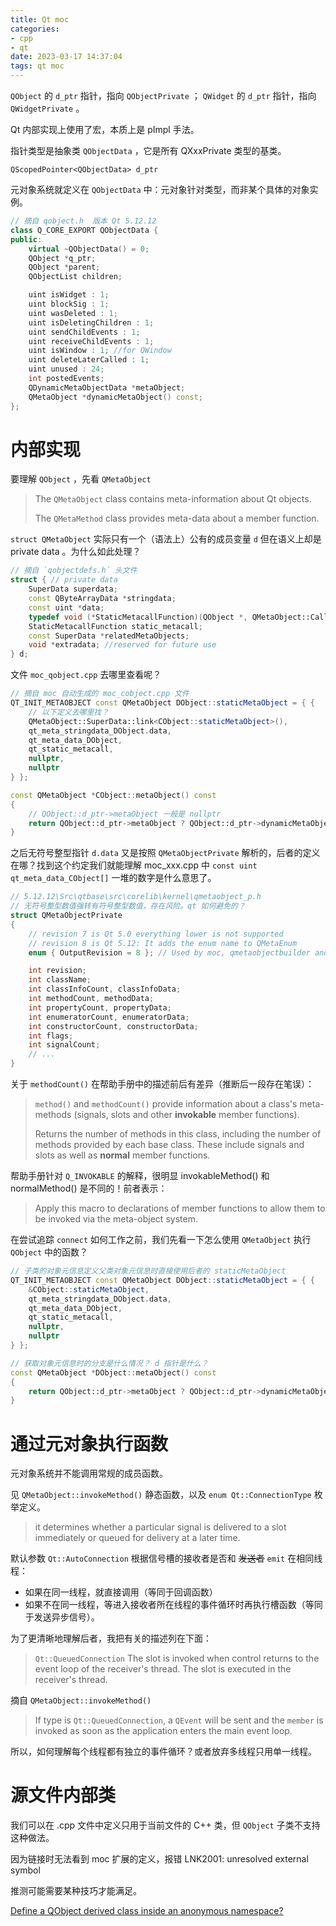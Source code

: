 ```yaml
---
title: Qt moc
categories: 
- cpp
- qt
date: 2023-03-17 14:37:04
tags: qt moc
---
```


`QObject` 的 `d_ptr` 指针，指向 `QObjectPrivate` ； `QWidget` 的 `d_ptr` 指针，指向 `QWidgetPrivate` 。 

Qt 内部实现上使用了宏，本质上是 pImpl 手法。

指针类型是抽象类 `QObjectData` ，它是所有 QXxxPrivate 类型的基类。

`QScopedPointer<QObjectData> d_ptr` 

元对象系统就定义在 `QObjectData` 中：元对象针对类型，而非某个具体的对象实例。

```cpp
// 摘自 qobject.h  版本 Qt 5.12.12
class Q_CORE_EXPORT QObjectData {
public:
    virtual ~QObjectData() = 0;
    QObject *q_ptr;
    QObject *parent;
    QObjectList children;

    uint isWidget : 1;
    uint blockSig : 1;
    uint wasDeleted : 1;
    uint isDeletingChildren : 1;
    uint sendChildEvents : 1;
    uint receiveChildEvents : 1;
    uint isWindow : 1; //for QWindow
    uint deleteLaterCalled : 1;
    uint unused : 24;
    int postedEvents;
    QDynamicMetaObjectData *metaObject;
    QMetaObject *dynamicMetaObject() const;
};
```

# 内部实现

要理解 `QObject` ，先看 `QMetaObject`

> The `QMetaObject` class contains meta-information about Qt objects.
>
> The `QMetaMethod` class provides meta-data about a member function.

`struct QMetaObject` 实际只有一个（语法上）公有的成员变量 `d` 但在语义上却是 private data 。为什么如此处理？

```cpp
// 摘自 `qobjectdefs.h` 头文件
struct { // private data
    SuperData superdata;
    const QByteArrayData *stringdata;
    const uint *data;
    typedef void (*StaticMetacallFunction)(QObject *, QMetaObject::Call, int, void **);
    StaticMetacallFunction static_metacall;
    const SuperData *relatedMetaObjects;
    void *extradata; //reserved for future use
} d;
```

文件 `moc_qobject.cpp` 去哪里查看呢？

<!-- more -->

```cpp
// 摘自 moc 自动生成的 moc_cobject.cpp 文件
QT_INIT_METAOBJECT const QMetaObject DObject::staticMetaObject = { {
    // 以下定义去哪里找？
    QMetaObject::SuperData::link<CObject::staticMetaObject>(),
    qt_meta_stringdata_DObject.data,
    qt_meta_data_DObject,
    qt_static_metacall,
    nullptr,
    nullptr
} };

const QMetaObject *CObject::metaObject() const
{
    // QObject::d_ptr->metaObject 一般是 nullptr
    return QObject::d_ptr->metaObject ? QObject::d_ptr->dynamicMetaObject() : &staticMetaObject;
}
```

之后无符号整型指针 `d.data` 又是按照 `QMetaObjectPrivate` 解析的，后者的定义在哪？找到这个约定我们就能理解 moc_xxx.cpp 中 `const uint qt_meta_data_CObject[]` 一堆的数字是什么意思了。

```cpp
// 5.12.12\Src\qtbase\src\corelib\kernel\qmetaobject_p.h
// 无符号整型数值强转有符号整型数值，存在风险。qt 如何避免的？
struct QMetaObjectPrivate
{
    // revision 7 is Qt 5.0 everything lower is not supported
    // revision 8 is Qt 5.12: It adds the enum name to QMetaEnum
    enum { OutputRevision = 8 }; // Used by moc, qmetaobjectbuilder and qdbus

    int revision;
    int className;
    int classInfoCount, classInfoData;
    int methodCount, methodData;
    int propertyCount, propertyData;
    int enumeratorCount, enumeratorData;
    int constructorCount, constructorData;
    int flags;
    int signalCount;
    // ...
}
```

关于 `methodCount()` 在帮助手册中的描述前后有差异（推断后一段存在笔误）：

> `method()` and `methodCount()` provide information about a class's meta-methods (signals, slots and other **invokable** member functions).
> 
> Returns the number of methods in this class, including the number of methods provided by each base class. These include signals and slots as well as **normal** member functions.

帮助手册针对 `Q_INVOKABLE` 的解释，很明显 invokableMethod() 和 normalMethod() 是不同的！前者表示：

> Apply this macro to declarations of member functions to allow them to be invoked via the meta-object system.

在尝试追踪 `connect` 如何工作之前，我们先看一下怎么使用 `QMetaObject` 执行 `QObject` 中的函数？

```cpp
// 子类的对象元信息定义父类对象元信息时直接使用后者的 staticMetaObject
QT_INIT_METAOBJECT const QMetaObject DObject::staticMetaObject = { {
    &CObject::staticMetaObject,
    qt_meta_stringdata_DObject.data,
    qt_meta_data_DObject,
    qt_static_metacall,
    nullptr,
    nullptr
} };

// 获取对象元信息时的分支是什么情况？ d 指针是什么？
const QMetaObject *DObject::metaObject() const
{
    return QObject::d_ptr->metaObject ? QObject::d_ptr->dynamicMetaObject() : &staticMetaObject;
}
```

# 通过元对象执行函数

元对象系统并不能调用常规的成员函数。

见 `QMetaObject::invokeMethod()` 静态函数，以及 `enum Qt::ConnectionType` 枚举定义。

> it determines whether a particular signal is delivered to a slot immediately or queued for delivery at a later time.

默认参数 `Qt::AutoConnection` 根据信号槽的接收者是否和 ~~发送者~~ `emit` 在相同线程：

- 如果在同一线程，就直接调用（等同于回调函数）
- 如果不在同一线程，等进入接收者所在线程的事件循环时再执行槽函数（等同于发送异步信号）。

为了更清晰地理解后者，我把有关的描述列在下面：

> `Qt::QueuedConnection` The slot is invoked when control returns to the event loop of the receiver's thread. The slot is executed in the receiver's thread.

摘自 `QMetaObject::invokeMethod()`

> If type is `Qt::QueuedConnection`, a `QEvent` will be sent and the `member` is invoked as soon as the application enters the main event loop.

所以，如何理解每个线程都有独立的事件循环？或者放弃多线程只用单一线程。

# 源文件内部类

我们可以在 .cpp 文件中定义只用于当前文件的 C++ 类，但 `QObject` 子类不支持这种做法。

因为链接时无法看到 moc 扩展的定义，报错 LNK2001: unresolved external symbol

推测可能需要某种技巧才能满足。

[Define a QObject derived class inside an anonymous namespace?][1]

[1]:https://stackoverflow.com/questions/41614016/define-a-qobject-derived-class-inside-an-anonymous-namespace